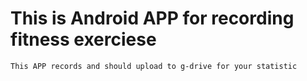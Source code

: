  This is Android APP for recording fitness exerciese 
============================================

	This APP records and should upload to g-drive for your statistic 
